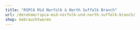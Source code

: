 ```yaml
---
title: "RSPCA Mid Norfolk & North Suffolk Branch"
url: /dereham/rspca-mid-norfolk-und-north-suffolk-branch/
shop: Gebrauchtwaren
---
```

